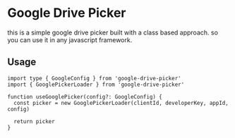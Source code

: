 # Google Drive Picker

this is a simple google drive picker built with a class based approach.
so you can use it in any javascript framework.

## Usage

```tsx
import type { GoogleConfig } from 'google-drive-picker'
import { GooglePickerLoader } from 'google-drive-picker'

function useGooglePicker(config?: GoogleConfig) {
  const picker = new GooglePickerLoader(clientId, developerKey, appId, config)

  return picker
}
```
